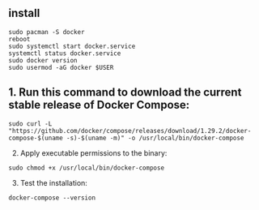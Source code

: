## install
```
sudo pacman -S docker 
reboot
sudo systemctl start docker.service
systemctl status docker.service
sudo docker version
sudo usermod -aG docker $USER
```

## 1. Run this command to download the current stable release of Docker Compose:

```
sudo curl -L "https://github.com/docker/compose/releases/download/1.29.2/docker-compose-$(uname -s)-$(uname -m)" -o /usr/local/bin/docker-compose
```

2. Apply executable permissions to the binary:

```
sudo chmod +x /usr/local/bin/docker-compose
```

3. Test the installation:

```
docker-compose --version
```

